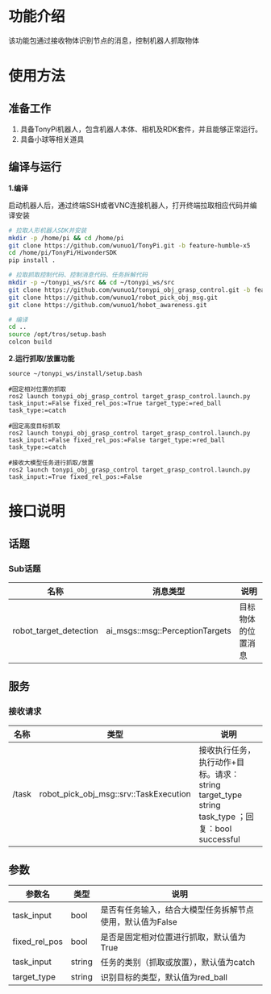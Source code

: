 # 功能介绍

该功能包通过接收物体识别节点的消息，控制机器人抓取物体

# 使用方法

## 准备工作

1. 具备TonyPi机器人，包含机器人本体、相机及RDK套件，并且能够正常运行。
2. 具备小球等相关道具

## 编译与运行

**1.编译**

启动机器人后，通过终端SSH或者VNC连接机器人，打开终端拉取相应代码并编译安装

```bash
# 拉取人形机器人SDK并安装
mkdir -p /home/pi && cd /home/pi
git clone https://github.com/wunuo1/TonyPi.git -b feature-humble-x5
cd /home/pi/TonyPi/HiwonderSDK
pip install .

# 拉取抓取控制代码、控制消息代码、任务拆解代码
mkdir -p ~/tonypi_ws/src && cd ~/tonypi_ws/src
git clone https://github.com/wunuo1/tonypi_obj_grasp_control.git -b feature-humble-x5
git clone https://github.com/wunuo1/robot_pick_obj_msg.git
git clone https://github.com/wunuo1/hobot_awareness.git

# 编译
cd ..
source /opt/tros/setup.bash
colcon build
```

**2.运行抓取/放置功能**

```shell
source ~/tonypi_ws/install/setup.bash

#固定相对位置的抓取
ros2 launch tonypi_obj_grasp_control target_grasp_control.launch.py task_input:=False fixed_rel_pos:=True target_type:=red_ball task_type:=catch

#固定高度目标抓取
ros2 launch tonypi_obj_grasp_control target_grasp_control.launch.py task_input:=False fixed_rel_pos:=False target_type:=red_ball task_type:=catch

#接收大模型任务进行抓取/放置
ros2 launch tonypi_obj_grasp_control target_grasp_control.launch.py task_input:=True fixed_rel_pos:=False
```


# 接口说明

## 话题

### Sub话题
| 名称                          | 消息类型                                                     | 说明                                                   |
| ----------------------------- | ------------------------------------------------------------ | ------------------------------------------------------ |
| robot_target_detection      | ai_msgs::msg::PerceptionTargets        | 目标物体的位置消息                  |

## 服务

### 接收请求

|名称  | 类型                                    | 说明            |
|------| -------------------------------------------| --------------------------------|
|/task |robot_pick_obj_msg::srv::TaskExecution      | 接收执行任务，执行动作+目标。请求：string target_type string task_type ；回复：bool successful|


## 参数

| 参数名                | 类型        | 说明   |
| --------------------- | ----------- | ----------------------------------------------------- |
| task_input    | bool |    是否有任务输入，结合大模型任务拆解节点使用，默认值为False |
| fixed_rel_pos    | bool |   是否是固定相对位置进行抓取，默认值为True |
| task_input    | string |    任务的类别（抓取或放置），默认值为catch |
| target_type    | string |    识别目标的类型，默认值为red_ball |